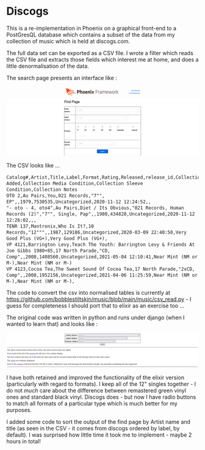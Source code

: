 # Discogs

This is a re-implementation in Phoenix on a graphical front-end to a PostGresQL database which contains a subset of the data from my collection of music which is held at discogs.com.

The full data set can be exported as a CSV file. I wrote a filter which reads the CSV file and extracts those fields which interest me at home, and does a little denormalisation of the data.

The search page presents an interface like :

![Image](discogs_elixir.png?raw=true)


The CSV looks like ...
```
Catalog#,Artist,Title,Label,Format,Rating,Released,release_id,CollectionFolder,Date Added,Collection Media Condition,Collection Sleeve Condition,Collection Notes
OTO 2,Au Pairs,You,021 Records,"7"", EP",,1979,7530535,Uncategorized,2020-11-12 12:24:52,,
"- oto - 4, oto4",Au Pairs,Diet / Its Obvious,"021 Records, Human Records (2)","7"", Single, Pap",,1980,434828,Uncategorized,2020-11-12 12:26:02,,,
TENR 137,Mantronix,Who Is It?,10 Records,"12""",,1987,129186,Uncategorized,2020-03-09 22:40:50,Very Good Plus (VG+),Very Good Plus (VG+),
VP 4121,Barrington Levy,Teach The Youth: Barrington Levy & Friends At Joe Gibbs 1980+85,17 North Parade,"CD, Comp",,2008,1408560,Uncategorized,2021-05-04 12:10:41,Near Mint (NM or M-),Near Mint (NM or M-)
VP 4123,Cocoa Tea,The Sweet Sound Of Cocoa Tea,17 North Parade,"2xCD, Comp",,2008,1952156,Uncategorized,2021-04-06 11:25:59,Near Mint (NM or M-),Near Mint (NM or M-),
```

The code to convert the csv into normalised tables is currently at https://github.com/bobblestiltskin/music/blob/main/music/csv_read.py - I guess for completeness I should port that to elixir as an exercise too ...

The original code was written in python and runs under django (when I wanted to learn that) and looks like :

![Image](https://github.com/bobblestiltskin/music/blob/main/music/python_discogs.png?raw=true)

I have both retained and improved the functionality of the elixir version (particularly with regard to formats). I keep all of the 12" singles together - I do not *much* care about the difference between remastered green vinyl ones and standard black vinyl. Discogs does - but now I have radio buttons to match all formats of a particular type which is much better for my purposes.

I added some code to sort the output of the find page by Artist name and title (as seen in the CSV - it comes from discogs ordered by label, by default). I was surprised how little time it took me to implement - maybe 2 hours in total!
